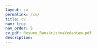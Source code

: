 ```yaml
---
layout: cv
permalink: /cv/
title: cv
nav: true
nav_order: 5
cv_pdf: Resume_RamakrishnaVedantam.pdf
description:
---
```

